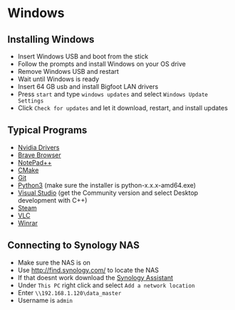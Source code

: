 # Windows

## Installing Windows

- Insert Windows USB and boot from the stick
- Follow the prompts and install Windows on your OS drive
- Remove Windows USB and restart
- Wait until Windows is ready
- Insert 64 GB usb and install Bigfoot LAN drivers
- Press `start` and type `windows updates` and select `Windows Update Settings`
- Click `Check for updates` and let it download, restart, and install updates

## Typical Programs

- [Nvidia Drivers](https://www.nvidia.com/Download/index.aspx)
- [Brave Browser](https://brave.com/)
- [NotePad++](https://notepad-plus-plus.org/downloads/)
- [CMake](https://cmake.org/download/)
- [Git](https://git-scm.com/downloads)
- [Python3](https://www.python.org/downloads/) (make sure the installer is python-x.x.x-amd64.exe)
- [Visual Studio](https://visualstudio.microsoft.com/downloads/) (get the Community version and select Desktop development with C++)
- [Steam](https://store.steampowered.com/about/)
- [VLC](https://www.videolan.org/vlc/download-windows.html)
- [Winrar](https://www.rarlab.com/download.htm)

## Connecting to Synology NAS

- Make sure the NAS is on
- Use <http://find.synology.com/> to locate the NAS
- If that doesnt work download the [Synology Assistant](https://www.synology.com/en-us/support/download/DS218+#utilities)
- Under `This PC` right click and select `Add a network location`
- Enter `\\192.168.1.120\data_master`
- Username is `admin`
